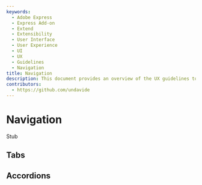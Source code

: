 ```yaml
---
keywords:
  - Adobe Express
  - Express Add-on 
  - Extend
  - Extensibility
  - User Interface
  - User Experience
  - UI
  - UX
  - Guidelines
  - Navigation
title: Navigation
description: This document provides an overview of the UX guidelines to follow when designing your Adobe Express add-on.
contributors:
  - https://github.com/undavide
---
```


# Navigation

Stub

## Tabs

## Accordions
